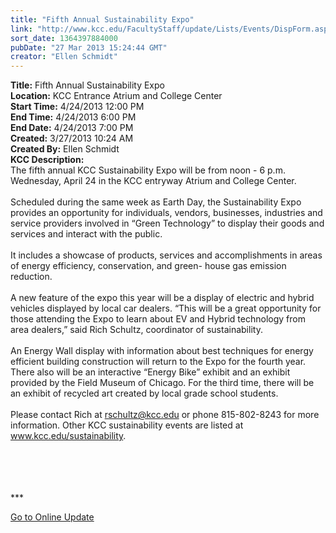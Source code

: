 ```yaml
---
title: "Fifth Annual Sustainability Expo"
link: "http://www.kcc.edu/FacultyStaff/update/Lists/Events/DispForm.aspx?ID=376"
sort_date: 1364397884000
pubDate: "27 Mar 2013 15:24:44 GMT"
creator: "Ellen Schmidt"
---
```


<div><b>Title:</b> Fifth Annual Sustainability Expo</div>
<div><b>Location:</b> KCC Entrance Atrium and College Center</div>
<div><b>Start Time:</b> 4/24/2013 12:00 PM</div>
<div><b>End Time:</b> 4/24/2013 6:00 PM</div>
<div><b>End Date:</b> 4/24/2013 7:00 PM</div>
<div><b>Created:</b> 3/27/2013 10:24 AM</div>
<div><b>Created By:</b> Ellen Schmidt</div>
<div><b>KCC Description:</b> <div class="ExternalClass629692371FF94525A7F5C1BFACB24501"><div>
<div>The fifth annual KCC Sustainability Expo will be from noon - 6 p.m. Wednesday, April 24 in the KCC entryway Atrium and College Center.</div>
<div> </div>
<div>Scheduled during the same week as Earth Day, the Sustainability Expo provides an opportunity for individuals, vendors, businesses, industries and service providers involved in “Green Technology” to display their goods and services and interact with the public.</div>
<div> </div>
<div>It includes a showcase of products, services and accomplishments in areas of energy efficiency, conservation, and green- house gas emission reduction.</div>
<div> </div>
<div>A new feature of the expo this year will be a display of electric and hybrid vehicles displayed by local car dealers. “This will be a great opportunity for those attending the Expo to learn about EV and Hybrid technology from area dealers,” said Rich Schultz, coordinator of sustainability. </div>
<div> </div>
<div>An Energy Wall display with information about best techniques for energy efficient building construction will return to the Expo for the fourth year. There also will be an interactive “Energy Bike” exhibit and an exhibit provided by the Field Museum of Chicago. For the third time, there will be an exhibit of recycled art created by local grade school students. <br /> <br />Please contact Rich at <a href="mailto:rschultz@kcc.edu">rschultz@kcc.edu</a> or phone 815-802-8243 for more information. Other KCC sustainability events are listed at <a href="/sustainability">www.kcc.edu/sustainability</a>. </div>
<div> </div>
<div>
<div>
<div>
<div>
<div>
<div> </div>
<div> </div>
<div> </div>
<div>
<p>***</p>
<p><a href="/FacultyStaff/update/Pages/dailyupdate.aspx">Go to Online Update</a></p>
<p><br /></p></div></div></div></div></div></div></div></div></div>
